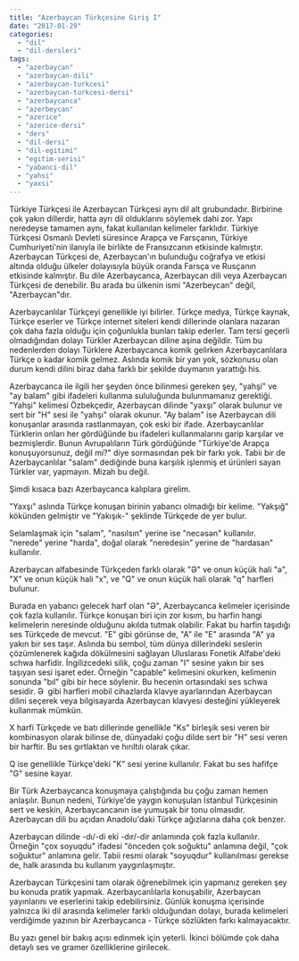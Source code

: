 ```yaml
---
title: "Azerbaycan Türkçesine Giriş I"
date: "2017-01-29"
categories: 
  - "dil"
  - "dil-dersleri"
tags: 
  - "azerbaycan"
  - "azerbaycan-dili"
  - "azerbaycan-turkcesi"
  - "azerbaycan-turkcesi-dersi"
  - "azerbaycanca"
  - "azerbeycan"
  - "azerice"
  - "azerice-dersi"
  - "ders"
  - "dil-dersi"
  - "dil-egitimi"
  - "egitim-serisi"
  - "yabanci-dil"
  - "yahsi"
  - "yaxsi"
---
```


Türkiye Türkçesi ile Azerbaycan Türkçesi aynı dil alt grubundadır. Birbirine çok yakın dillerdir, hatta ayrı dil olduklarını söylemek dahi zor. Yapı neredeyse tamamen aynı, fakat kullanılan kelimeler farklıdır. Türkiye Türkçesi Osmanlı Devleti süresince Arapça ve Farsçanın, Türkiye Cumhuriyeti'nin ilanıyla ile birlikte de Fransızcanın etkisinde kalmıştır. Azerbaycan Türkçesi de, Azerbaycan'ın bulunduğu coğrafya ve etkisi altında olduğu ülkeler dolayısıyla büyük oranda Farsça ve Rusçanın etkisinde kalmıştır. Bu dile Azerbaycanca, Azerbaycan dili veya Azerbaycan Türkçesi de denebilir. Bu arada bu ülkenin ismi "Azerbeycan" değil, "Azerbaycan"dır.

Azerbaycanlılar Türkçeyi genellikle iyi bilirler. Türkçe medya, Türkçe kaynak, Türkçe eserler ve Türkçe internet siteleri kendi dillerinde olanlara nazaran çok daha fazla olduğu için çoğunlukla bunları takip ederler. Tam tersi geçerli olmadığından dolayı Türkler Azerbaycan diline aşina değildir. Tüm bu nedenlerden dolayı Türklere Azerbaycanca komik gelirken Azerbaycanlılara Türkçe o kadar komik gelmez. Aslında komik bir yan yok, sözkonusu olan durum kendi dilini biraz daha farklı bir şekilde duymanın yarattığı his.

Azerbaycanca ile ilgili her şeyden önce bilinmesi gereken şey, "yahşi" ve "ay balam" gibi ifadeleri kullanma sululuğunda bulunmamanız gerektiği. "Yahşi" kelimesi Özbekçedir, Azerbaycan dilinde "yaxşı" olarak bulunur ve sert bir "H" sesi ile "yahşı" olarak okunur. "Ay balam" ise Azerbaycan dili konuşanlar arasında rastlanmayan, çok eski bir ifade. Azerbaycanlılar Türklerin onları her gördüğünde bu ifadeleri kullanmalarını garip karşılar ve bezmişlerdir. Bunun Avrupalıların Türk gördüğünde "Türkiye'de Arapça konuşuyorsunuz, değil mi?" diye sormasından pek bir farkı yok. Tabii bir de Azerbaycanlılar "salam" dediğinde buna karşılık işlenmiş et ürünleri sayan Türkler var, yapmayın. Mizah bu değil.

Şimdi kısaca bazı Azerbaycanca kalıplara girelim.

"Yaxşı" aslında Türkçe konuşan birinin yabancı olmadığı bir kelime. "Yakşığ" kökünden gelmiştir ve "Yakışık-" şeklinde Türkçede de yer bulur.

Selamlaşmak için "salam", "nasılsın" yerine ise "necəsən" kullanılır. "nerede" yerine "harda", doğal olarak "neredesin" yerine de "hardasan" kullanılır.

Azerbaycan alfabesinde Türkçeden farklı olarak "Ə" ve onun küçük hali "ə", "X" ve onun küçük hali "x", ve "Q" ve onun küçük hali olarak "q" harfleri bulunur.

Burada en yabancı gelecek harf olan "Ə", Azerbaycanca kelimeler içerisinde çok fazla kullanılır. Türkçe konuşan biri için zor kısım, bu harfin hangi kelimelerin neresinde olduğunu akılda tutmak olabilir. Fakat bu harfin taşıdığı ses Türkçede de mevcut. "E" gibi görünse de, "A" ile "E" arasında "A" ya yakın bir ses taşır. Aslında bu sembol, tüm dünya dillerindeki seslerin çözümlenerek kağıda dökülmesini sağlayan Uluslarası Fonetik Alfabe'deki schwa harfidir. İngilizcedeki silik, çoğu zaman "I" sesine yakın bir ses taşıyan sesi işaret eder. Örneğin "capable" kelimesini okurken, kelimenin sonunda "bıl" gibi bir hece söylenir. Bu hecenin ortasındaki ses schwa sesidir. Ə  gibi harfleri mobil cihazlarda klavye ayarlarından Azerbaycan dilini seçerek veya bilgisayarda Azerbaycan klavyesi desteğini yükleyerek kullanmak mümkün.

X harfi Türkçede ve batı dillerinde genellikle "Ks" birleşik sesi veren bir kombinasyon olarak bilinse de, dünyadaki çoğu dilde sert bir "H" sesi veren bir harftir. Bu ses gırtlaktan ve hırıltılı olarak çıkar.

Q ise genellikle Türkçe'deki "K" sesi yerine kullanılır. Fakat bu ses hafifçe "G" sesine kayar.

Bir Türk Azerbaycanca konuşmaya çalıştığında bu çoğu zaman hemen anlaşılır. Bunun nedeni, Türkiye'de yaygın konuşulan İstanbul Türkçesinin sert ve keskin, Azerbaycancanın ise yumuşak bir tonu olmasıdır. Azerbaycan dili bu açıdan Anadolu'daki Türkçe ağızlarına daha çok benzer.

Azerbaycan dilinde -dı/-di eki -dır/-dir anlamında çok fazla kullanılır. Örneğin "çox soyuqdu" ifadesi "önceden çok soğuktu" anlamına değil, "çok soğuktur" anlamına gelir. Tabii resmi olarak "soyuqdur" kullanılması gerekse de, halk arasında bu kullanım yaygınlaşmıştır.

Azerbaycan Türkçesini tam olarak öğrenebilmek için yapmanız gereken şey bu konuda pratik yapmak. Azerbaycanlılarla konuşabilir, Azerbaycan yayınlarını ve eserlerini takip edebilirsiniz. Günlük konuşma içerisinde yalnızca iki dil arasında kelimeler farklı olduğundan dolayı, burada kelimeleri verdiğimde yazının bir Azerbaycanca - Türkçe sözlükten farkı kalmayacaktır.

Bu yazı genel bir bakış açısı edinmek için yeterli. İkinci bölümde çok daha detaylı ses ve gramer özelliklerine girilecek.
